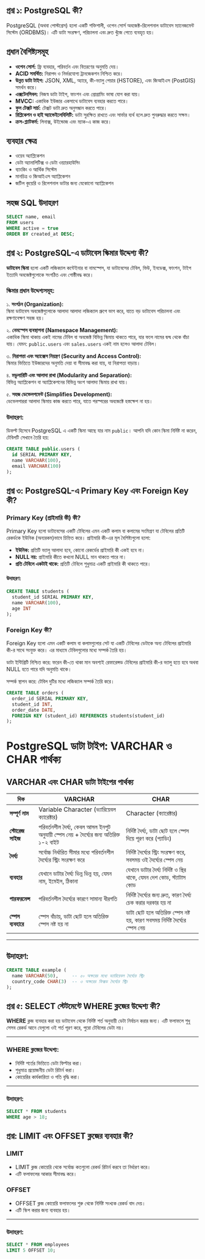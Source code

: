 
## প্রশ্ন ১: PostgreSQL কী?

PostgreSQL (অথবা পোস্টগ্রেস) হলো একটি শক্তিশালী, ওপেন সোর্স অবজেক্ট-রিলেশনাল ডাটাবেস ম্যানেজমেন্ট সিস্টেম (ORDBMS)। এটি ডাটা সংরক্ষণ, পরিচালনা এবং দ্রুত খুঁজে পেতে ব্যবহৃত হয়।

## প্রধান বৈশিষ্ট্যসমূহ

- **ওপেন সোর্স:** ফ্রি ব্যবহার, পরিবর্তন এবং বিতরণের অনুমতি দেয়।
- **ACID সমর্থিত:** নিরাপদ ও নির্ভরযোগ্য ট্রানজেকশন নিশ্চিত করে।
- **উন্নত ডাটা টাইপ:** JSON, XML, অ্যারে, কী-ভ্যালু পেয়ার (HSTORE), এবং জিআইএস (PostGIS) সমর্থন করে।
- **এক্সটেনসিবল:** নিজস্ব ডাটা টাইপ, ফাংশন এবং প্রোগ্রামিং ভাষা যোগ করা যায়।
- **MVCC:** একাধিক ইউজার একসাথে ডাটাবেস ব্যবহার করতে পারে।
- **ফুল টেক্সট সার্চ:** টেক্সট ডাটা দ্রুত অনুসন্ধান করতে পারে।
- **রিপ্লিকেশন ও হাই অ্যাভেইলেবিলিটি:** ডাটা সুরক্ষিত রাখতে এবং সার্ভার ব্যর্থ হলে দ্রুত পুনরুদ্ধার করতে সক্ষম।
- **ক্রস-প্ল্যাটফর্ম:** লিনাক্স, উইন্ডোজ এবং ম্যাক-এ কাজ করে।

## ব্যবহার ক্ষেত্র

- ওয়েব অ্যাপ্লিকেশন
- ডেটা অ্যানালিটিক্স ও ডেটা ওয়্যারহাউসিং
- ব্যাংকিং ও আর্থিক সিস্টেম
- মানচিত্র ও জিআইএস অ্যাপ্লিকেশন
- জটিল কুয়েরি ও রিলেশনাল ডাটার জন্য যেকোনো অ্যাপ্লিকেশন

## সহজ SQL উদাহরণ

```sql
SELECT name, email 
FROM users 
WHERE active = true 
ORDER BY created_at DESC;
````
## প্রশ্ন ২: PostgreSQL-এ ডাটাবেস স্কিমার উদ্দেশ্য কী?

**ডাটাবেস স্কিমা** হলো একটি লজিক্যাল কন্টেইনার বা নামস্পেস, যা ডাটাবেসের টেবিল, ভিউ, ইনডেক্স, ফাংশন, টাইপ ইত্যাদি অবজেক্টগুলোকে সংগঠিত এবং গোষ্ঠীবদ্ধ করে।

### স্কিমার প্রধান উদ্দেশ্যসমূহ:

১. **সংগঠন (Organization):**  
স্কিমা ডাটাবেস অবজেক্টগুলোকে আলাদা আলাদা লজিক্যাল গ্রুপে ভাগ করে, যাতে বড় ডাটাবেস পরিচালনা এবং রক্ষণাবেক্ষণ সহজ হয়।

২. **নেমস্পেস ব্যবস্থাপনা (Namespace Management):**  
একাধিক স্কিমা থাকায় একই নামের টেবিল বা অবজেক্ট বিভিন্ন স্কিমায় থাকতে পারে, যার ফলে নামের দ্বন্দ্ব থেকে বাঁচা যায়। যেমন: `public.users` এবং `sales.users` একই নাম হলেও আলাদা টেবিল।

৩. **নিরাপত্তা এবং অ্যাক্সেস নিয়ন্ত্রণ (Security and Access Control):**  
স্কিমার ভিত্তিতে ইউজারদের অনুমতি দেয়া বা সীমাবদ্ধ করা যায়, যা নিরাপত্তা বাড়ায়।

৪. **মডুলারিটি এবং আলাদা রাখা (Modularity and Separation):**  
বিভিন্ন অ্যাপ্লিকেশন বা অ্যাপ্লিকেশনের বিভিন্ন অংশ আলাদা স্কিমায় রাখা যায়।

৫. **সহজ ডেভেলপমেন্ট (Simplifies Development):**  
ডেভেলপাররা আলাদা স্কিমায় কাজ করতে পারে, যাতে পরস্পরের অবজেক্টে হস্তক্ষেপ না হয়।

### উদাহরণ:

ডিফল্ট হিসেবে PostgreSQL এ একটি স্কিমা আছে যার নাম `public`। আপনি যদি কোন স্কিমা নির্দিষ্ট না করেন, টেবিলটি সেখানে তৈরি হয়:

```sql
CREATE TABLE public.users (
  id SERIAL PRIMARY KEY,
  name VARCHAR(100),
  email VARCHAR(100)
);
````
## প্রশ্ন ৩: PostgreSQL-এ Primary Key এবং Foreign Key কী?

### Primary Key (প্রাইমারি কী) কী?

Primary Key হলো ডাটাবেসের একটি টেবিলের এমন একটি কলাম বা কলামের সংমিশ্রণ যা টেবিলের প্রতিটি রেকর্ডকে ইউনিক (অন্যরকম)ভাবে চিহ্নিত করে। প্রাইমারি কী-এর মূল বৈশিষ্ট্যগুলো হলো:

- **ইউনিক:** প্রতিটি ভ্যালু আলাদা হবে, কোনো রেকর্ডের প্রাইমারি কী একই হবে না।
- **NULL নয়:** প্রাইমারি কীতে কখনো NULL মান থাকতে পারে না।
- **প্রতি টেবিলে একটাই থাকে:** প্রতিটি টেবিলে শুধুমাত্র একটি প্রাইমারি কী থাকতে পারে।

#### উদাহরণ:

```sql
CREATE TABLE students (
  student_id SERIAL PRIMARY KEY,
  name VARCHAR(100),
  age INT
);
```
### Foreign Key  কী?
Foreign Key হলো এমন একটি কলাম বা কলামগুলোর সেট যা একটি টেবিলের ডেটাকে অন্য টেবিলের প্রাইমারি কী-র সাথে সংযুক্ত করে। এর মাধ্যমে টেবিলগুলোর মধ্যে সম্পর্ক তৈরি হয়।

ডাটা ইন্টিগ্রিটি নিশ্চিত করে: ফরেন কী-তে থাকা মান অবশ্যই রেফারেন্সড টেবিলের প্রাইমারি কী-র ভ্যালু হতে হবে অথবা NULL হতে পারে যদি অনুমতি থাকে।

সম্পর্ক স্থাপন করে: টেবিল দুটির মধ্যে লজিক্যাল সম্পর্ক তৈরি করে।
```sql
CREATE TABLE orders (
  order_id SERIAL PRIMARY KEY,
  student_id INT,
  order_date DATE,
  FOREIGN KEY (student_id) REFERENCES students(student_id)
);
```
# PostgreSQL ডাটা টাইপ: VARCHAR ও CHAR পার্থক্য

## VARCHAR এবং CHAR ডাটা টাইপের পার্থক্য

| দিক             | VARCHAR                   | CHAR                        |
|-----------------|---------------------------------|---------------------------------|
| **সম্পূর্ণ নাম** | Variable Character (ভ্যারিয়েবল ক্যারেক্টার) | Character (ক্যারেক্টার)           |
| **স্টোরেজ সাইজ** | পরিবর্তনশীল দৈর্ঘ্য, কেবল আসল ইনপুট অনুযায়ী স্পেস নেয় + দৈর্ঘ্যের জন্য অতিরিক্ত ১-২ বাইট | নির্দিষ্ট দৈর্ঘ্য, ডাটা ছোট হলে স্পেস দিয়ে পূরণ করে (প্যাডিং) |
| **দৈর্ঘ্য**     | সর্বোচ্চ নির্ধারিত সীমার মধ্যে পরিবর্তনশীল দৈর্ঘ্যের স্ট্রিং সংরক্ষণ করে | নির্দিষ্ট দৈর্ঘ্যের স্ট্রিং সংরক্ষণ করে, সবসময় ওই দৈর্ঘ্যের স্পেস নেয় |
| **ব্যবহার**     | যেখানে ডাটার দৈর্ঘ্য ভিন্ন ভিন্ন হয়, যেমন নাম, ইমেইল, ঠিকানা | যেখানে ডাটার দৈর্ঘ্য নির্দিষ্ট ও স্থির থাকে, যেমন দেশ কোড, স্ট্যাটাস কোড |
| **পারফরমেন্স** | পরিবর্তনশীল দৈর্ঘ্যের কারণে সামান্য ধীরগতি | নির্দিষ্ট দৈর্ঘ্যের জন্য দ্রুত, কারণ দৈর্ঘ্য চেক করার দরকার হয় না |
| **স্পেস ব্যবহারে** | স্পেস বাঁচায়, ডাটা ছোট হলে অতিরিক্ত স্পেস নষ্ট হয় না | ডাটা ছোট হলে অতিরিক্ত স্পেস নষ্ট হয়, কারণ সবসময় নির্দিষ্ট দৈর্ঘ্যের স্পেস নেয় |

---

## উদাহরণ:

```sql
CREATE TABLE example (
  name VARCHAR(50),     -- ৫০ অক্ষরের মধ্যে ভ্যারিয়েবল দৈর্ঘ্যের স্ট্রিং
  country_code CHAR(3)  -- ৩ অক্ষরের ফিক্সড দৈর্ঘ্যের স্ট্রিং
);
```
## প্রশ্ন ৫: SELECT স্টেটমেন্টে WHERE ক্লজের উদ্দেশ্য কী?


**WHERE** ক্লজ ব্যবহার করা হয় ডাটাবেস থেকে নির্দিষ্ট শর্ত অনুযায়ী ডেটা নির্বাচন করার জন্য। এটি ফলাফলে শুধু সেসব রেকর্ড আনে যেগুলো ওই শর্ত পূরণ করে, পুরো টেবিলের ডেটা নয়।

---

### WHERE ক্লজের উদ্দেশ্য:

- নির্দিষ্ট শর্তের ভিত্তিতে ডেটা ফিল্টার করা।
- শুধুমাত্র প্রয়োজনীয় ডেটা রিটার্ন করা।
- কোয়েরির কার্যকারিতা ও গতি বৃদ্ধি করা।

---

### উদাহরণ:

```sql
SELECT * FROM students
WHERE age > 18;
```
## প্রশ্ন: LIMIT এবং OFFSET ক্লজের ব্যবহার কী?

### LIMIT

- LIMIT ক্লজ কোয়েরি থেকে সর্বোচ্চ কতগুলো রেকর্ড রিটার্ন করবে তা নির্ধারণ করে।
- এটি ফলাফলের আকার সীমাবদ্ধ করে।

### OFFSET

- OFFSET ক্লজ কোয়েরি ফলাফলের শুরু থেকে নির্দিষ্ট সংখ্যক রেকর্ড বাদ দেয়।
- এটি স্কিপ করার জন্য ব্যবহার হয়।

---

### উদাহরণ:

```sql
SELECT * FROM employees
LIMIT 5 OFFSET 10;
```
